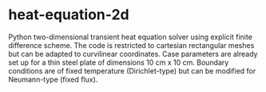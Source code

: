 # heat-equation-2d

Python two-dimensional transient heat equation solver using explicit finite difference scheme. The code is restricted to cartesian rectangular meshes but can be adapted to curvilinear coordinates. Case parameters are already set up for a thin steel plate of dimensions 10 cm x 10 cm. Boundary conditions are of fixed temperature (Dirichlet-type) but can be modified for Neumann-type (fixed flux).
